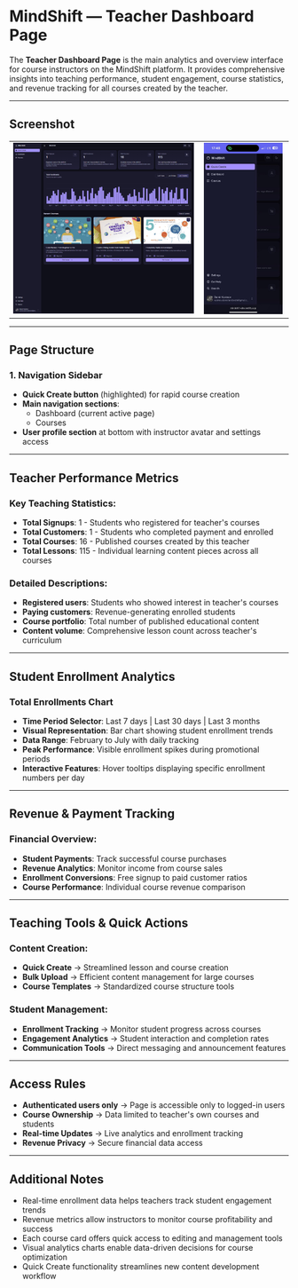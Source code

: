 # MindShift — Teacher Dashboard Page

The **Teacher Dashboard Page** is the main analytics and overview interface for course instructors on the MindShift platform. It provides comprehensive insights into teaching performance, student engagement, course statistics, and revenue tracking for all courses created by the teacher.

---

## Screenshot

<table>
  <tr>
    <td align="center">
      <img src="../images/teacher-dashboard-page.png" width="100%"/><br/>
    </td>
    <td align="center">
      <img src="../images/teacher-dashboard-page-mobile.jpg" width="95%"/><br/>
    </td>
  </tr>
</table>

---

## Page Structure

### 1. Navigation Sidebar

- **Quick Create button** (highlighted) for rapid course creation
- **Main navigation sections**:
    - Dashboard (current active page)
    - Courses
- **User profile section** at bottom with instructor avatar and settings access

---

## Teacher Performance Metrics

### Key Teaching Statistics:

- **Total Signups**: 1 - Students who registered for teacher's courses
- **Total Customers**: 1 - Students who completed payment and enrolled
- **Total Courses**: 16 - Published courses created by this teacher
- **Total Lessons**: 115 - Individual learning content pieces across all courses

### Detailed Descriptions:

- **Registered users**: Students who showed interest in teacher's courses
- **Paying customers**: Revenue-generating enrolled students
- **Course portfolio**: Total number of published educational content
- **Content volume**: Comprehensive lesson count across teacher's curriculum

---

## Student Enrollment Analytics

### Total Enrollments Chart

- **Time Period Selector**: Last 7 days | Last 30 days | Last 3 months
- **Visual Representation**: Bar chart showing student enrollment trends
- **Data Range**: February to July with daily tracking
- **Peak Performance**: Visible enrollment spikes during promotional periods
- **Interactive Features**: Hover tooltips displaying specific enrollment numbers per day

---

## Revenue & Payment Tracking

### Financial Overview:

- **Student Payments**: Track successful course purchases
- **Revenue Analytics**: Monitor income from course sales
- **Enrollment Conversions**: Free signup to paid customer ratios
- **Course Performance**: Individual course revenue comparison

---

## Teaching Tools & Quick Actions

### Content Creation:

- **Quick Create** → Streamlined lesson and course creation
- **Bulk Upload** → Efficient content management for large courses
- **Course Templates** → Standardized course structure tools

### Student Management:

- **Enrollment Tracking** → Monitor student progress across courses
- **Engagement Analytics** → Student interaction and completion rates
- **Communication Tools** → Direct messaging and announcement features

---

## Access Rules

- **Authenticated users only** → Page is accessible only to logged-in users
- **Course Ownership** → Data limited to teacher's own courses and students
- **Real-time Updates** → Live analytics and enrollment tracking
- **Revenue Privacy** → Secure financial data access

---

## Additional Notes

- Real-time enrollment data helps teachers track student engagement trends
- Revenue metrics allow instructors to monitor course profitability and success
- Each course card offers quick access to editing and management tools
- Visual analytics charts enable data-driven decisions for course optimization
- Quick Create functionality streamlines new content development workflow
